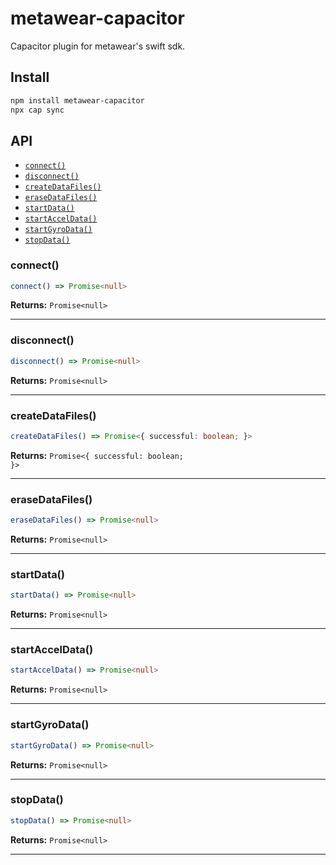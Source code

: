 # metawear-capacitor

Capacitor plugin for metawear's swift sdk.

## Install

```bash
npm install metawear-capacitor
npx cap sync
```

## API

<docgen-index>

* [`connect()`](#connect)
* [`disconnect()`](#disconnect)
* [`createDataFiles()`](#createdatafiles)
* [`eraseDataFiles()`](#erasedatafiles)
* [`startData()`](#startdata)
* [`startAccelData()`](#startacceldata)
* [`startGyroData()`](#startgyrodata)
* [`stopData()`](#stopdata)

</docgen-index>

<docgen-api>
<!--Update the source file JSDoc comments and rerun docgen to update the docs below-->

### connect()

```typescript
connect() => Promise<null>
```

**Returns:** <code>Promise&lt;null&gt;</code>

--------------------


### disconnect()

```typescript
disconnect() => Promise<null>
```

**Returns:** <code>Promise&lt;null&gt;</code>

--------------------


### createDataFiles()

```typescript
createDataFiles() => Promise<{ successful: boolean; }>
```

**Returns:** <code>Promise&lt;{ successful: boolean; }&gt;</code>

--------------------


### eraseDataFiles()

```typescript
eraseDataFiles() => Promise<null>
```

**Returns:** <code>Promise&lt;null&gt;</code>

--------------------


### startData()

```typescript
startData() => Promise<null>
```

**Returns:** <code>Promise&lt;null&gt;</code>

--------------------


### startAccelData()

```typescript
startAccelData() => Promise<null>
```

**Returns:** <code>Promise&lt;null&gt;</code>

--------------------


### startGyroData()

```typescript
startGyroData() => Promise<null>
```

**Returns:** <code>Promise&lt;null&gt;</code>

--------------------


### stopData()

```typescript
stopData() => Promise<null>
```

**Returns:** <code>Promise&lt;null&gt;</code>

--------------------

</docgen-api>
